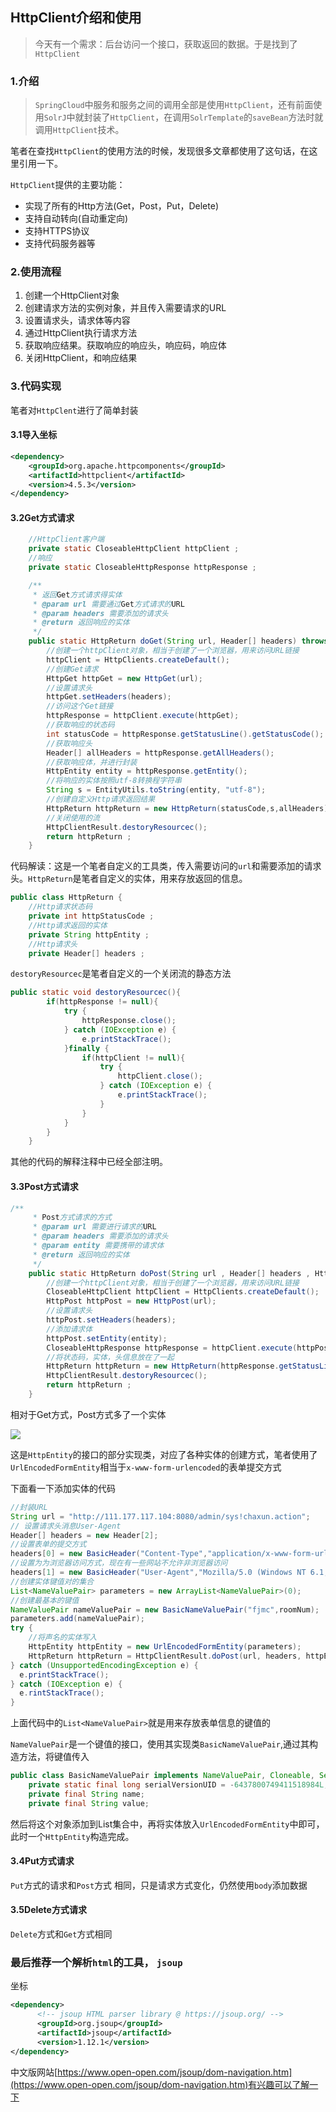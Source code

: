 ## HttpClient介绍和使用

>今天有一个需求：后台访问一个接口，获取返回的数据。于是找到了`HttpClient`

### 1.介绍

>`SpringCloud`中服务和服务之间的调用全部是使用`HttpClient`，还有前面使用`SolrJ`中就封装了`HttpClient`，在调用`SolrTemplate`的`saveBean`方法时就调用`HttpClient`技术。

笔者在查找`HttpClient`的使用方法的时候，发现很多文章都使用了这句话，在这里引用一下。

`HttpClient`提供的主要功能：

- 实现了所有的Http方法(Get，Post，Put，Delete)
- 支持自动转向(自动重定向)
- 支持HTTPS协议
- 支持代码服务器等

### 2.使用流程

1. 创建一个HttpClient对象
2. 创建请求方法的实例对象，并且传入需要请求的URL
3. 设置请求头，请求体等内容
4. 通过HttpClient执行请求方法
5. 获取响应结果。获取响应的响应头，响应码，响应体
6. 关闭HttpClient，和响应结果

### 3.代码实现

笔者对`HttpClent`进行了简单封装

#### 3.1导入坐标

```xml
<dependency>
    <groupId>org.apache.httpcomponents</groupId>
    <artifactId>httpclient</artifactId>
    <version>4.5.3</version>
</dependency>
```

#### 3.2Get方式请求

```java
	//HttpClient客户端
    private static CloseableHttpClient httpClient ;
    //响应
    private static CloseableHttpResponse httpResponse ;

    /**
     * 返回Get方式请求得实体
     * @param url 需要通过Get方式请求的URL
     * @param headers 需要添加的请求头
     * @return 返回响应的实体
     */
    public static HttpReturn doGet(String url, Header[] headers) throws IOException {
        //创建一个httpClient对象，相当于创建了一个浏览器，用来访问URL链接
        httpClient = HttpClients.createDefault();
        //创建Get请求
        HttpGet httpGet = new HttpGet(url);
        //设置请求头
        httpGet.setHeaders(headers);
        //访问这个Get链接
        httpResponse = httpClient.execute(httpGet);
        //获取响应的状态码
        int statusCode = httpResponse.getStatusLine().getStatusCode();
        //获取响应头
        Header[] allHeaders = httpResponse.getAllHeaders();
        //获取响应体，并进行封装
        HttpEntity entity = httpResponse.getEntity();
        //将响应的实体按照utf-8转换程字符串
        String s = EntityUtils.toString(entity, "utf-8");
        //创建自定义Http请求返回结果
        HttpReturn httpReturn = new HttpReturn(statusCode,s,allHeaders);
        //关闭使用的流
        HttpClientResult.destoryResourcec();
        return httpReturn ;
    }
```

代码解读：这是一个笔者自定义的工具类，传入需要访问的`url`和需要添加的请求头。`HttpReturn`是笔者自定义的实体，用来存放返回的信息。

```java
public class HttpReturn {
    //Http请求状态码
    private int httpStatusCode ;
    //Http请求返回的实体
    private String httpEntity ;
    //Http请求头
    private Header[] headers ;

```

`destoryResourcec`是笔者自定义的一个关闭流的静态方法

```java
public static void destoryResourcec(){
        if(httpResponse != null){
            try {
                httpResponse.close();
            } catch (IOException e) {
                e.printStackTrace();
            }finally {
                if(httpClient != null){
                    try {
                        httpClient.close();
                    } catch (IOException e) {
                        e.printStackTrace();
                    }
                }
            }
        }
    }
```

其他的代码的解释注释中已经全部注明。

#### 3.3Post方式请求

```java
/**
     * Post方式请求的方式
     * @param url 需要进行请求的URL
     * @param headers 需要添加的请求头
     * @param entity 需要携带的请求体
     * @return 返回响应的实体
     */
    public static HttpReturn doPost(String url , Header[] headers , HttpEntity entity) throws IOException {
        //创建一个httpClient对象，相当于创建了一个浏览器，用来访问URL链接
        CloseableHttpClient httpClient = HttpClients.createDefault();
        HttpPost httpPost = new HttpPost(url);
        //设置请求头
        httpPost.setHeaders(headers);
        //添加请求体
        httpPost.setEntity(entity);
        CloseableHttpResponse httpResponse = httpClient.execute(httpPost);
        //将状态码，实体，头信息放在了一起
        HttpReturn httpReturn = new HttpReturn(httpResponse.getStatusLine().getStatusCode(),EntityUtils.toString(httpResponse.getEntity(),"utf-8"),httpResponse.getAllHeaders()) ;
        HttpClientResult.destoryResourcec();
        return httpReturn ;
    }
```

相对于Get方式，Post方式多了一个实体

![](https://gitee.com/onlyzl/image/raw/master/img/1.png)

这是`HttpEntity`的接口的部分实现类，对应了各种实体的创建方式，笔者使用了`UrlEncodedFormEntity`相当于`x-www-form-urlencoded`的表单提交方式

下面看一下添加实体的代码

```java
//封装URL
String url = "http://111.177.117.104:8080/admin/sys!chaxun.action";
// 设置请求头消息User-Agent
Header[] headers = new Header[2];
//设置表单的提交方式
headers[0] = new BasicHeader("Content-Type","application/x-www-form-urlencoded") ;
//设置为为浏览器访问方式，现在有一些网站不允许非浏览器访问
headers[1] = new BasicHeader("User-Agent","Mozilla/5.0 (Windows NT 6.1; Win64; x64; rv:50.0) Gecko/20100101 Firefox/50.0");
//创建实体键值对的集合
List<NameValuePair> parameters = new ArrayList<NameValuePair>(0);
//创建最基本的键值
NameValuePair nameValuePair = new BasicNameValuePair("fjmc",roomNum);
parameters.add(nameValuePair);
try {
    //将声名的实体写入
    HttpEntity httpEntity = new UrlEncodedFormEntity(parameters);
    HttpReturn httpReturn = HttpClientResult.doPost(url, headers, httpEntity);
} catch (UnsupportedEncodingException e) {
  e.printStackTrace();
} catch (IOException e) {
  e.rintStackTrace();
}
```

上面代码中的`List<NameValuePair>`就是用来存放表单信息的键值的

`NameValuePair`是一个键值的接口，使用其实现类`BasicNameValuePair`,通过其构造方法，将键值传入

```java
public class BasicNameValuePair implements NameValuePair, Cloneable, Serializable {
    private static final long serialVersionUID = -6437800749411518984L;
    private final String name;
    private final String value;
```

然后将这个对象添加到List集合中，再将实体放入`UrlEncodedFormEntity`中即可，此时一个`HttpEntity`构造完成。

#### 3.4Put方式请求

`Put`方式的请求和`Post`方式 相同，只是请求方式变化，仍然使用`body`添加数据

#### 3.5Delete方式请求

`Delete`方式和`Get`方式相同



### 最后推荐一个解析`html`的工具， `jsoup`

坐标

```xml
<dependency>
      <!-- jsoup HTML parser library @ https://jsoup.org/ -->
      <groupId>org.jsoup</groupId>
      <artifactId>jsoup</artifactId>
      <version>1.12.1</version>
</dependency>
```

中文版网站[https://www.open-open.com/jsoup/dom-navigation.htm](https://www.open-open.com/jsoup/dom-navigation.htm)有兴趣可以了解一下